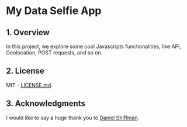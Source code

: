 # My Data Selfie App

## 1. Overview
In this project, we explore some cool Javascripts functionalities, like API, Geolocation, POST requests, and so on.

## 2. License
MIT - [LICENSE.md](LICENSE.md).

## 3. Acknowledgments
I would like to say a huge thank you to [Daniel Shiffman](https://thecodingtrain.com).
